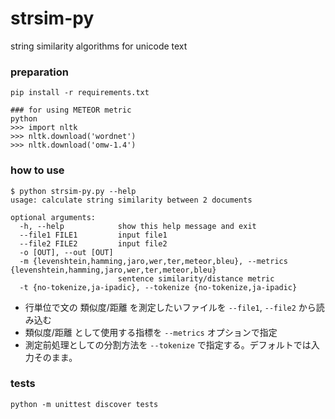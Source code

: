 # strsim-py
string similarity algorithms for unicode text


### preparation
```shell
pip install -r requirements.txt

### for using METEOR metric
python
>>> import nltk
>>> nltk.download('wordnet')
>>> nltk.download('omw-1.4')
```

### how to use
```shell
$ python strsim-py.py --help                    
usage: calculate string similarity between 2 documents

optional arguments:
  -h, --help            show this help message and exit
  --file1 FILE1         input file1
  --file2 FILE2         input file2
  -o [OUT], --out [OUT]
  -m {levenshtein,hamming,jaro,wer,ter,meteor,bleu}, --metrics {levenshtein,hamming,jaro,wer,ter,meteor,bleu}
                        sentence similarity/distance metric
  -t {no-tokenize,ja-ipadic}, --tokenize {no-tokenize,ja-ipadic}
```
- 行単位で文の 類似度/距離 を測定したいファイルを `--file1`, `--file2` から読み込む
- 類似度/距離 として使用する指標を `--metrics` オプションで指定
- 測定前処理としての分割方法を `--tokenize` で指定する。デフォルトでは入力そのまま。


### tests
```shell
python -m unittest discover tests
```